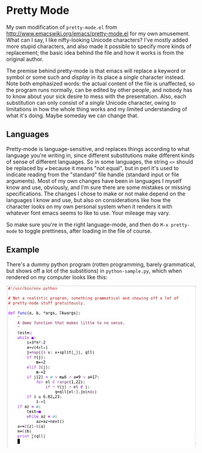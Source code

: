 Pretty Mode
===========

My own modification of `pretty-mode.el` from http://www.emacswiki.org/emacs/pretty-mode.el for my own amusement.  What can I say, I like nifty-looking Unicode characters?  I've mostly added more stupid characters, and also made it possible to specify more kinds of replacement; the basic idea behind the file and how it works is from the original author.

The premise behind pretty-mode is that emacs will replace a keyword or symbol or some such and _display_ in its place a _single_ character instead.  Note both emphasized words: the actual content of the file is unaffected, so the program runs normally, can be edited by other people, and nobody has to know about your sick desire to mess with the presentation.  Also, each substitution can only consist of a _single_ Unicode character, owing to limitations in how the whole thing works and my limited understanding of what it's doing.  Maybe someday we can change that.

Languages
---------

Pretty-mode is language-sensitive, and replaces things according to what language you're writing in, since different substitutions make different kinds of sense of different languages.  So in some languages, the string `<>` should be replaced by `≠` because it means "not equal", but in perl it's used to indicate reading from the "standard" file handle (standard input or file arguments).  Most of my own changes have been in languages I myself know and use, obviously, and I'm sure there are some mistakes or missing specifications.  The changes I chose to make or not make depend on the languages I know and use, but also on considerations like how the character looks on my own personal system when it renders it with whatever font emacs seems to like to use.  Your mileage may vary.

So make sure you're in the right language-mode, and then do `M-x pretty-mode` to toggle prettiness, after loading in the file of course.

Example
-------

There's a dummy python program (rotten programming, barely grammatical, but shows off a lot of the substitions) in `python-sample.py`, which when rendered on my computer looks like this:

![Image](http://github.com/clsn/pretty-mode.el/blob/master/python-sample.png?raw=true)